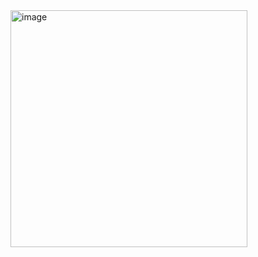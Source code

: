 <img width="379" alt="image" src="https://github.com/user-attachments/assets/1fa4c1c7-55c8-4560-b785-ee00a2db70da">
